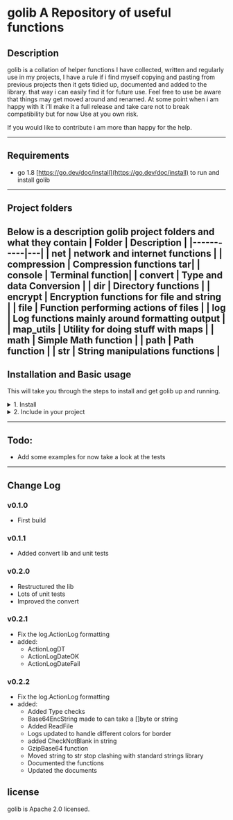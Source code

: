 # golib A Repository of useful functions

## Description
golib is a collation of helper functions I have collected, written and regularly use in my projects, I have a rule if i find myself copying 
and pasting from previous projects then it gets tidied up, documented and added to the library. that way i can easily find it for future use.
Feel free to use be aware that things may get moved around and renamed. At some point when i am happy with it i'll make it a full release 
and take care not to break compatibility but for now Use at you own risk.

If you would like to contribute i am more than happy for the help.



---

## Requirements
* go 1.8 [https://go.dev/doc/install](https://go.dev/doc/install) to run and install golib

---

## Project folders
Below is a description golib project folders and what they contain
|   Folder        | Description  | 
|-----------|---|
| net    | network and internet functions  |
| compression      | Compression functions tar|
| console      | Terminal function|
| convert      | Type and data Conversion  |
| dir      | Directory functions |
| encrypt      | Encryption functions for file and string |
| file      | Function performing actions of files |
| log      | Log functions mainly around formatting output |
| map_utils      | Utility for doing stuff with maps |
| math      | Simple Math function |
| path      | Path function  |
| str      | String manipulations functions |
---

## Installation and Basic usage
This will take you through the steps to install and get golib up and running.
<details>
<summary>1. Install</summary>

Once you have installed golang you can run the following command to get golib
```bash
go get github.com/Mrpye/golib
```
</details>

<details>
<summary>2. Include in your project</summary>

```go
    include github.com/Mrpye/golib
```
</details>

---



## Todo: 
- Add some examples for now take a look at the tests
---

## Change Log
### v0.1.0
- First build

### v0.1.1
- Added convert lib and unit tests

### v0.2.0
- Restructured the lib 
- Lots of unit tests
- Improved the convert

### v0.2.1
- Fix the log.ActionLog formatting
- added:
    - ActionLogDT
    - ActionLogDateOK
    - ActionLogDateFail

### v0.2.2
- Fix the log.ActionLog formatting
- added:
    - Added Type checks
    - Base64EncString made to can take a  []byte or string
    - Added ReadFile 
    - Logs updated to handle different colors for border
    - added CheckNotBlank in string
    - GzipBase64 function 
    - Moved string to str stop clashing with standard strings library
    - Documented the functions
    - Updated the documents
  
## license
golib is Apache 2.0 licensed.

